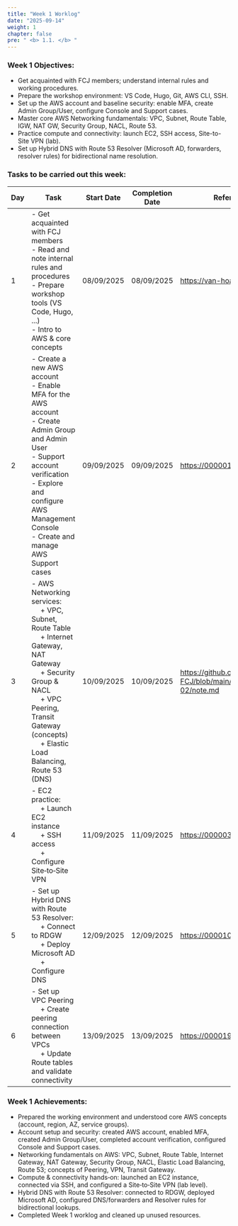 ```yaml
---
title: "Week 1 Worklog"
date: "2025-09-14"
weight: 1
chapter: false
pre: " <b> 1.1. </b> "
---
```




### Week 1 Objectives:

- Get acquainted with FCJ members; understand internal rules and working procedures.
- Prepare the workshop environment: VS Code, Hugo, Git, AWS CLI, SSH.
- Set up the AWS account and baseline security: enable MFA, create Admin Group/User, configure Console and Support cases.
- Master core AWS Networking fundamentals: VPC, Subnet, Route Table, IGW, NAT GW, Security Group, NACL, Route 53.
- Practice compute and connectivity: launch EC2, SSH access, Site-to-Site VPN (lab).
- Set up Hybrid DNS with Route 53 Resolver (Microsoft AD, forwarders, resolver rules) for bidirectional name resolution.

### Tasks to be carried out this week:

| Day | Task | Start Date | Completion Date | Reference Material |
| --- | --- | --- | --- | --- |
| 1 | - Get acquainted with FCJ members <br> - Read and note internal rules and procedures <br> - Prepare workshop tools (VS Code, Hugo, ...) <br> - Intro to AWS & core concepts | 08/09/2025 | 08/09/2025 | <https://van-hoang-kha.github.io/vi/> |
| 2 | - Create a new AWS account <br> - Enable MFA for the AWS account <br> - Create Admin Group and Admin User <br> - Support account verification <br> - Explore and configure AWS Management Console <br> - Create and manage AWS Support cases | 09/09/2025 | 09/09/2025 | <https://000001.awsstudygroup.com/vi/> |
| 3 | - AWS Networking services: <br>&emsp; + VPC, Subnet, Route Table <br>&emsp; + Internet Gateway, NAT Gateway <br>&emsp; + Security Group & NACL <br>&emsp; + VPC Peering, Transit Gateway (concepts) <br>&emsp; + Elastic Load Balancing, Route 53 (DNS) | 10/09/2025 | 10/09/2025 | <https://github.com/tuanvu250/AWS-FCJ/blob/main/module/module-02/note.md> |
| 4 | - EC2 practice: <br>&emsp; + Launch EC2 instance <br>&emsp; + SSH access <br>&emsp; + Configure Site‑to‑Site VPN | 11/09/2025 | 11/09/2025 | <https://000003.awsstudygroup.com/> |
| 5 | - Set up Hybrid DNS with Route 53 Resolver: <br>&emsp; + Connect to RDGW <br>&emsp; + Deploy Microsoft AD <br>&emsp; + Configure DNS | 12/09/2025 | 12/09/2025 | <https://000010.awsstudygroup.com/vi/> |
| 6 | - Set up VPC Peering <br>&emsp; + Create peering connection between VPCs <br>&emsp; + Update Route tables and validate connectivity | 13/09/2025 | 13/09/2025 | <https://000019.awsstudygroup.com/> |

### Week 1 Achievements:

- Prepared the working environment and understood core AWS concepts (account, region, AZ, service groups).
- Account setup and security: created AWS account, enabled MFA, created Admin Group/User, completed account verification, configured Console and Support cases.
- Networking fundamentals on AWS: VPC, Subnet, Route Table, Internet Gateway, NAT Gateway, Security Group, NACL, Elastic Load Balancing, Route 53; concepts of Peering, VPN, Transit Gateway.
- Compute & connectivity hands‑on: launched an EC2 instance, connected via SSH, and configured a Site‑to‑Site VPN (lab level).
- Hybrid DNS with Route 53 Resolver: connected to RDGW, deployed Microsoft AD, configured DNS/forwarders and Resolver rules for bidirectional lookups.
- Completed Week 1 worklog and cleaned up unused resources.
